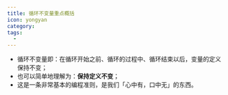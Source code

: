 ```yaml
---
title: 循环不变量重点概括
icon: yongyan
category: 
tags:
  - 
---
```


+ 循环不变量即：在循环开始之前、循环的过程中、循环结束以后，变量的定义保持不变；
+ 也可以简单地理解为：**保持定义不变**；
+ 这是一条非常基本的编程准则，是我们「心中有，口中无」的东西。